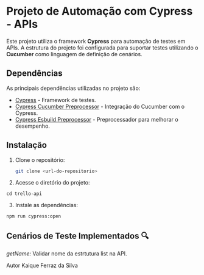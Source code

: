# Projeto de Automação com Cypress - APIs

Este projeto utiliza o framework **Cypress** para automação de testes em APIs. A estrutura do projeto foi configurada para suportar testes utilizando o **Cucumber** como linguagem de definição de cenários.

## Dependências

As principais dependências utilizadas no projeto são:

- [Cypress](https://www.cypress.io/) - Framework de testes.
- [Cypress Cucumber Preprocessor](https://github.com/badeball/cypress-cucumber-preprocessor) - Integração do Cucumber com o Cypress.
- [Cypress Esbuild Preprocessor](https://github.com/bahmutov/cypress-esbuild-preprocessor) - Preprocessador para melhorar o desempenho.

## Instalação

1. Clone o repositório:

   ```bash
   git clone <url-do-repositorio>
   ```

2. Acesse o diretório do projeto:

```
cd trello-api
```

3. Instale as dependências:

```
npm run cypress:open
```

## Cenários de Teste Implementados 🔍

_getName:_ Validar nome da estrtutura list na API.

Autor
Kaique Ferraz da Silva
